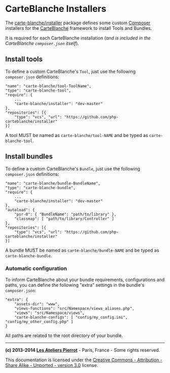 CarteBlanche Installers
========================

The [carte-blanche/installer](https://github.com/php-carteblanche/installer) package defines some custom
[Composer](http://getcomposer.org/) installers for the
[CarteBlanche](https://github.com/php-carteblanche/carteblanche) framework to install
Tools and Bundles.

It is required for each CarteBlanche installation (*and is included in the CarteBlanche
`composer.json` itself*).

## Install tools

To define a custom CarteBlanche's `Tool`, just use the following `composer.json` definitions:

    "name": "carte-blanche/tool-ToolName",
    "type": "carte-blanche-tool",
    "require": {
        ...
        "carte-blanche/installer": "dev-master"
    },
    "repositories": [{
        "type": "vcs", "url": "https://github.com/php-carteblanche/installer"
    }]

A tool MUST be named as `carte-blanche/tool-NAME` and be typed as `carte-blanche-tool`.


## Install bundles

To define a custom CarteBlanche's `Bundle`, just use the following `composer.json` definitions:

    "name": "carte-blanche/bundle-BundleName",
    "type": "carte-blanche-bundle",
    "require": {
        ...
        "carte-blanche/installer": "dev-master"
    },
    "autoload": { 
        "psr-0": { "BundleName": "path/to/library" },
        "classmap": [ "path/to/library/Controller" ]
    },
    "repositories": [{
        "type": "vcs", "url": "https://github.com/php-carteblanche/installer"
    }]

A bundle MUST be named as `carte-blanche/bundle-NAME` and be typed as `carte-blanche-bundle`.

### Automatic configuration

To inform CarteBlanche about your bundle requirements, configurations and paths, you can define
the following "extra" settings in the bundle's `composer.json`:

    "extra": {
        "assets-dir": "www",
        "views-functions": "src/Namespace/views_aliases.php",
        "views": "src/Namespace/views",
        "carte-blanche-configs": [ "config/my_config.ini", "config/my_other_config.php" ]
    }

All paths are related to the root directory of your bundle.


----
**(c) 2013-2014 [Les Ateliers Pierrot](http://www.ateliers-pierrot.fr/)** - Paris, France - Some rights reserved.

This documentation is licensed under the [Creative Commons - Attribution - Share Alike - Unported - version 3.0](http://creativecommons.org/licenses/by-sa/3.0/) license.
